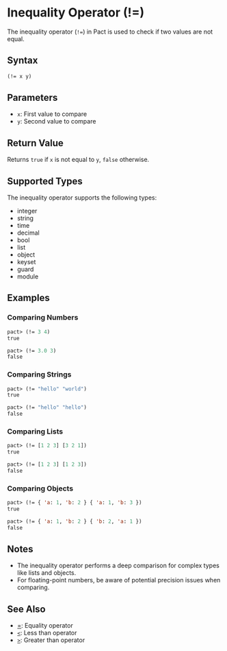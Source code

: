 # Inequality Operator (!=)

The inequality operator (`!=`) in Pact is used to check if two values are not equal.

## Syntax

```lisp
(!= x y)
```

## Parameters

- `x`: First value to compare
- `y`: Second value to compare

## Return Value

Returns `true` if `x` is not equal to `y`, `false` otherwise.

## Supported Types

The inequality operator supports the following types:
- integer
- string
- time
- decimal
- bool
- list
- object
- keyset
- guard
- module

## Examples

### Comparing Numbers

```lisp
pact> (!= 3 4)
true

pact> (!= 3.0 3)
false
```

### Comparing Strings

```lisp
pact> (!= "hello" "world")
true

pact> (!= "hello" "hello")
false
```

### Comparing Lists

```lisp
pact> (!= [1 2 3] [3 2 1])
true

pact> (!= [1 2 3] [1 2 3])
false
```

### Comparing Objects

```lisp
pact> (!= { 'a: 1, 'b: 2 } { 'a: 1, 'b: 3 })
true

pact> (!= { 'a: 1, 'b: 2 } { 'b: 2, 'a: 1 })
false
```

## Notes

- The inequality operator performs a deep comparison for complex types like lists and objects.
- For floating-point numbers, be aware of potential precision issues when comparing.

## See Also

- [=](equality.md): Equality operator
- [`<`](less-than.md): Less than operator
- [`>`](greater-than.md): Greater than operator
